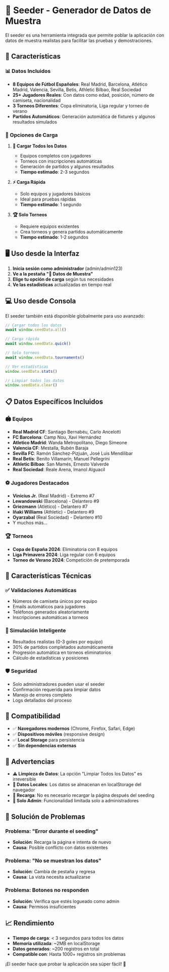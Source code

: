 # 🌱 Seeder - Generador de Datos de Muestra

El seeder es una herramienta integrada que permite poblar la aplicación con datos de muestra realistas para facilitar las pruebas y demostraciones.

## 🚀 Características

### 📊 Datos Incluidos
- **8 Equipos de Fútbol Españoles**: Real Madrid, Barcelona, Atlético Madrid, Valencia, Sevilla, Betis, Athletic Bilbao, Real Sociedad
- **25+ Jugadores Reales**: Con datos como edad, posición, número de camiseta, nacionalidad
- **3 Torneos Diferentes**: Copa eliminatoria, Liga regular y torneo de verano
- **Partidos Automáticos**: Generación automática de fixtures y algunos resultados simulados

### 🎯 Opciones de Carga

1. **🌱 Cargar Todos los Datos**
   - Equipos completos con jugadores
   - Torneos con inscripciones automáticas
   - Generación de partidos y algunos resultados
   - **Tiempo estimado**: 2-3 segundos

2. **⚡ Carga Rápida**
   - Solo equipos y jugadores básicos
   - Ideal para pruebas rápidas
   - **Tiempo estimado**: 1 segundo

3. **🏆 Solo Torneos**
   - Requiere equipos existentes
   - Crea torneos y genera partidos automáticamente
   - **Tiempo estimado**: 1-2 segundos

## 🖥️ Uso desde la Interfaz

1. **Inicia sesión como administrador** (admin/admin123)
2. **Ve a la pestaña "🌱 Datos de Muestra"**
3. **Elige tu opción de carga** según tus necesidades
4. **Ve las estadísticas** actualizadas en tiempo real

## 💻 Uso desde Consola

El seeder también está disponible globalmente para uso avanzado:

```javascript
// Cargar todos los datos
await window.seedData.all()

// Carga rápida
await window.seedData.quick()

// Solo torneos
await window.seedData.tournaments()

// Ver estadísticas
window.seedData.stats()

// Limpiar todos los datos
window.seedData.clear()
```

## 📋 Datos Específicos Incluidos

### 🏟️ Equipos
- **Real Madrid CF**: Santiago Bernabéu, Carlo Ancelotti
- **FC Barcelona**: Camp Nou, Xavi Hernández  
- **Atletico Madrid**: Wanda Metropolitano, Diego Simeone
- **Valencia CF**: Mestalla, Rubén Baraja
- **Sevilla FC**: Ramón Sánchez-Pizjuán, José Luis Mendilibar
- **Real Betis**: Benito Villamarín, Manuel Pellegrini
- **Athletic Bilbao**: San Mamés, Ernesto Valverde
- **Real Sociedad**: Reale Arena, Imanol Alguacil

### ⚽ Jugadores Destacados
- **Vinicius Jr.** (Real Madrid) - Extremo #7
- **Lewandowski** (Barcelona) - Delantero #9
- **Griezmann** (Atlético) - Delantero #7
- **Iñaki Williams** (Athletic) - Delantero #9
- **Oyarzabal** (Real Sociedad) - Delantero #10
- Y muchos más...

### 🏆 Torneos
- **Copa de España 2024**: Eliminatoria con 8 equipos
- **Liga Primavera 2024**: Liga regular con 6 equipos
- **Torneo de Verano 2024**: Competición de pretemporada

## 🔧 Características Técnicas

### ✅ Validaciones Automáticas
- Números de camiseta únicos por equipo
- Emails automáticos para jugadores
- Teléfonos generados aleatoriamente
- Inscripciones automáticas a torneos

### 🎲 Simulación Inteligente
- Resultados realistas (0-3 goles por equipo)
- 30% de partidos completados automáticamente
- Progresión automática en torneos eliminatorios
- Cálculo de estadísticas y posiciones

### 🛡️ Seguridad
- Solo administradores pueden usar el seeder
- Confirmación requerida para limpiar datos
- Manejo de errores completo
- Logs detallados del proceso

## 📱 Compatibilidad

- ✅ **Navegadores modernos** (Chrome, Firefox, Safari, Edge)
- ✅ **Dispositivos móviles** (responsive design)
- ✅ **Local Storage** para persistencia
- ✅ **Sin dependencias externas**

## 🚨 Advertencias

- **⚠️ Limpieza de Datos**: La opción "Limpiar Todos los Datos" es irreversible
- **💾 Datos Locales**: Los datos se almacenan en localStorage del navegador
- **🔄 Recarga**: No es necesario recargar la página después del seeding
- **🎯 Solo Admin**: Funcionalidad limitada solo a administradores

## 🐛 Solución de Problemas

### Problema: "Error durante el seeding"
- **Solución**: Recarga la página e intenta de nuevo
- **Causa**: Posible conflicto con datos existentes

### Problema: "No se muestran los datos"
- **Solución**: Cambia de pestaña y regresa
- **Causa**: La vista necesita actualizarse

### Problema: Botones no responden
- **Solución**: Verifica que estés logueado como admin
- **Causa**: Permisos insuficientes

## 📈 Rendimiento

- **Tiempo de carga**: < 3 segundos para todos los datos
- **Memoria utilizada**: ~2MB en localStorage
- **Datos generados**: ~200 registros en total
- **Compatible con**: Hasta 1000+ registros sin problemas

¡El seeder hace que probar la aplicación sea súper fácil! 🎉
